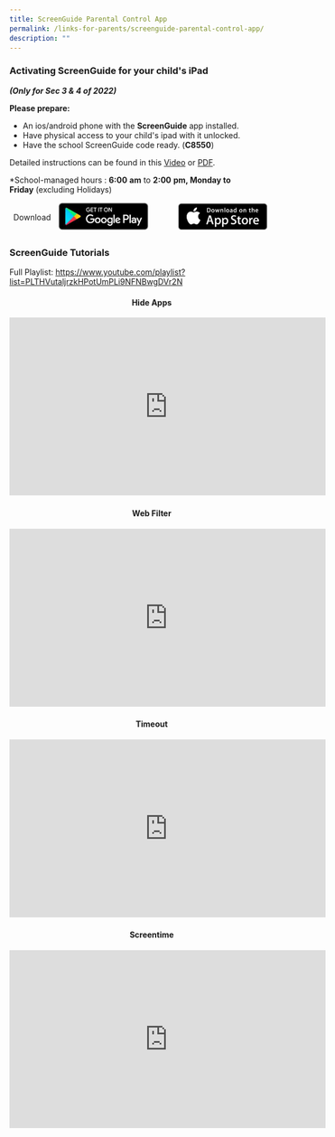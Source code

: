 ```yaml
---
title: ScreenGuide Parental Control App
permalink: /links-for-parents/screenguide-parental-control-app/
description: ""
---
```

### Activating ScreenGuide for your child's iPad

**_(Only for Sec 3 & 4 of 2022)_**

**Please prepare:**  

*   An ios/android phone with the **ScreenGuide** app installed.
*   Have physical access to your child's ipad with it unlocked.
*   Have the school ScreenGuide code ready. (**C8550**)

Detailed instructions can be found in this [Video](https://www.youtube.com/watch?v=bXI3G9waJVM&list=PLTHVutaljrzkHPotUmPLi9NFNBwgDVr2N&index=1) or [PDF](/files/Activating%20Screenguide.pdf).

  
*School-managed hours : **6:00** **am** to **2:00** **pm, Monday to Friday** (excluding Holidays)

<table>
<thead>
  <tr>
    <td>Download</td>
    <td><a href="https://play.google.com/store/apps/details?id=com.mosyle.screenguide">
<img src="/images/badge-google-play.jpg" style="width:80%"></a></td>
    <td><a href="https://apps.apple.com/sg/app/screenguide-parental-control/id1114158345">
<img src="/images/badge-app-store.jpg" style="width:80%"></a></td>
  </tr>
</thead>
</table>

### ScreenGuide Tutorials

Full Playlist:  https://www.youtube.com/playlist?list=PLTHVutaljrzkHPotUmPLi9NFNBwgDVr2N

<h4><center>Hide Apps</center></h4>

<iframe width="560" height="315" src="https://www.youtube.com/embed/T-IV_NdkI2g" title="YouTube video player" frameborder="0" allow="accelerometer; autoplay; clipboard-write; encrypted-media; gyroscope; picture-in-picture; web-share" allowfullscreen></iframe>

<h4><center>Web Filter</center></h4>

<iframe width="560" height="315" src="https://www.youtube.com/embed/kwK49124dts" title="YouTube video player" frameborder="0" allow="accelerometer; autoplay; clipboard-write; encrypted-media; gyroscope; picture-in-picture; web-share" allowfullscreen></iframe>

<h4><center>Timeout</center></h4>

<iframe width="560" height="315" src="https://www.youtube.com/embed/T9AY4eB_aWA" title="YouTube video player" frameborder="0" allow="accelerometer; autoplay; clipboard-write; encrypted-media; gyroscope; picture-in-picture; web-share" allowfullscreen></iframe>

<h4><center>Screentime</center></h4>

<iframe width="560" height="315" src="https://www.youtube.com/embed/fC1TnaMfI-E" title="YouTube video player" frameborder="0" allow="accelerometer; autoplay; clipboard-write; encrypted-media; gyroscope; picture-in-picture; web-share" allowfullscreen></iframe>



